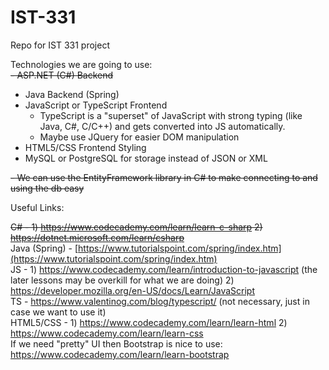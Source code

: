 # IST-331
Repo for IST 331 project

Technologies we are going to use:  
~~- ASP.NET (C#) Backend~~
- Java Backend (Spring)
- JavaScript or TypeScript Frontend
	- TypeScript is a "superset" of JavaScript with strong typing (like Java, C#, C/C++) and gets converted into JS automatically.
	- Maybe use JQuery for easier DOM manipulation
- HTML5/CSS Frontend Styling
- MySQL or PostgreSQL for storage instead of JSON or XML

~~- We can use the EntityFramework library in C# to make connecting to and using the db easy~~


Useful Links:

~~C# - 1) https://www.codecademy.com/learn/learn-c-sharp    2) https://dotnet.microsoft.com/learn/csharp~~  
Java (Spring) - [https://www.tutorialspoint.com/spring/index.htm](https://www.tutorialspoint.com/spring/index.htm)  
JS - 1) https://www.codecademy.com/learn/introduction-to-javascript  (the later lessons may be overkill for what we are doing)    2) https://developer.mozilla.org/en-US/docs/Learn/JavaScript  
TS - https://www.valentinog.com/blog/typescript/  (not necessary, just in case we want to use it)  
HTML5/CSS - 1) https://www.codecademy.com/learn/learn-html   2) https://www.codecademy.com/learn/learn-css  
If we need "pretty" UI then Bootstrap is nice to use: https://www.codecademy.com/learn/learn-bootstrap
